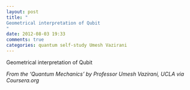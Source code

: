 ```yaml
---
layout: post
title: "
Geometrical interpretation of Qubit
"
date: 2012-08-03 19:33
comments: true
categories: quantum self-study Umesh Vazirani
---
```


Geometrical interpretation of Qubit


*From the ‘Quantum Mechanics’ by Professor Umesh Vazirani, UCLA via Coursera.org*

